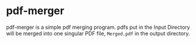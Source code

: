 # pdf-merger
pdf-merger is a simple pdf merging program. pdfs put in the Input Directory will be merged into one singular PDF file, `Merged.pdf` in the output directory.
